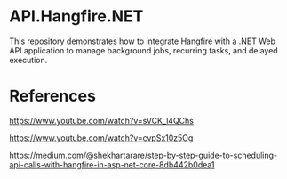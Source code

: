 # API.Hangfire.NET
This repository demonstrates how to integrate Hangfire with a .NET Web API application to manage background jobs, recurring tasks, and delayed execution.


# References
https://www.youtube.com/watch?v=sVCK_l4QChs

https://www.youtube.com/watch?v=cvpSx10z5Og

https://medium.com/@shekhartarare/step-by-step-guide-to-scheduling-api-calls-with-hangfire-in-asp-net-core-8db442b0dea1

